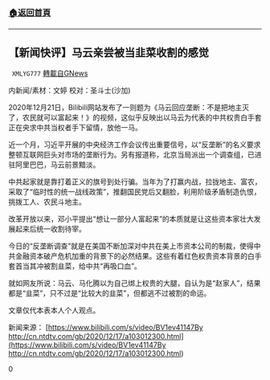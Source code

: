 ###  [:house:返回首頁](https://github.com/ourhimalayas/txt)
---

## 【新闻快评】马云亲尝被当韭菜收割的感觉
` XMLYG777` [轉載自GNews](https://gnews.org/zh-hans/681553/)

内新闻/素材：文婷 校对：圣斗士(沙加)

2020年12月21日，Bilibili网站发布了一则题为《马云回应垄断：不是把地主灭了，农民就可以富起来！》的视频，这似乎反映出以马云为代表的中共权贵白手套正在央求中共当权者手下留情，放他一马。

近一个月，习近平开展的中央经济工作会议传出重要信号，以“反垄断”的名义要求整顿互联网巨头对市场的垄断行为。另有报道称，北京当局派出一个调查组，已进驻阿里巴巴，马云前景黯淡。

中共起家就是靠打着正义的旗号到处行骗。当年为了打赢内战，拉拢地主、富农，采取了“临时性的统一战线政策”，推翻国民党后又翻脸，利用阶级矛盾制造仇恨，挑拨工人、农民斗地主。

改革开放以来，邓小平提出“想让一部分人富起来”的本质就是让这些资本家壮大发展起来后统一收割待宰。

今日的“反垄断调查”就是在美国不断加深对中共在美上市资本公司的制裁，使得中共金融资本破产危机加重的背景下的必然结果。这些有着红色权贵资本背景的白手套首当其冲被割韭菜，给中共“再吸口血”。

就如网友所说：马云、马化腾以为自己绑上权贵的大腿，自认为是“赵家人”，结果都是“韭菜”，只不过是“比较大的韭菜”，但都逃不过被割的命运。

文章仅代本表本人个人观点。

新闻来源：
[https://www.bilibili.com/s/video/BV1ev41147By
http://cn.ntdtv.com/gb/2020/12/17/a103012300.html](https://www.bilibili.com/s/video/BV1ev41147By
http://cn.ntdtv.com/gb/2020/12/17/a103012300.html)

0

